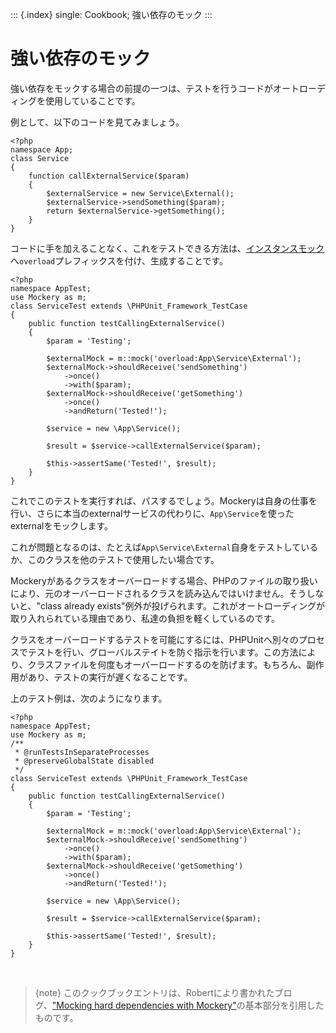 ::: {.index}
single: Cookbook; 強い依存のモック
:::

強い依存のモック
================

強い依存をモックする場合の前提の一つは、テストを行うコードがオートローディングを使用していることです。

例として、以下のコードを見てみましょう。

``` {.php}
<?php
namespace App;
class Service
{
    function callExternalService($param)
    {
        $externalService = new Service\External();
        $externalService->sendSomething($param);
        return $externalService->getSomething();
    }
}
```

コードに手を加えることなく、これをテストできる方法は、[インスタンスモック](instance_mocking.html)へ`overload`プレフィックスを付け、生成することです。

``` {.php}
<?php
namespace AppTest;
use Mockery as m;
class ServiceTest extends \PHPUnit_Framework_TestCase
{
    public function testCallingExternalService()
    {
        $param = 'Testing';

        $externalMock = m::mock('overload:App\Service\External');
        $externalMock->shouldReceive('sendSomething')
            ->once()
            ->with($param);
        $externalMock->shouldReceive('getSomething')
            ->once()
            ->andReturn('Tested!');

        $service = new \App\Service();

        $result = $service->callExternalService($param);

        $this->assertSame('Tested!', $result);
    }
}
```

これでこのテストを実行すれば、パスするでしょう。Mockeryは自身の仕事を行い、さらに本当のexternalサービスの代わりに、`App\Service`を使ったexternalをモックします。

これが問題となるのは、たとえば`App\Service\External`自身をテストしているか、このクラスを他のテストで使用したい場合です。

Mockeryがあるクラスをオーバーロードする場合、PHPのファイルの取り扱いにより、元のオーバーロードされるクラスを読み込んではいけません。そうしないと、\"class
already
exists\"例外が投げられます。これがオートローディングが取り入れられている理由であり、私達の負担を軽くしているのです。

クラスをオーバーロードするテストを可能にするには、PHPUnitへ別々のプロセスでテストを行い、グローバルステイトを防ぐ指示を行います。この方法により、クラスファイルを何度もオーバーロードするのを防げます。もちろん、副作用があり、テストの実行が遅くなることです。

上のテスト例は、次のようになります。

``` {.php}
<?php
namespace AppTest;
use Mockery as m;
/**
 * @runTestsInSeparateProcesses
 * @preserveGlobalState disabled
 */
class ServiceTest extends \PHPUnit_Framework_TestCase
{
    public function testCallingExternalService()
    {
        $param = 'Testing';

        $externalMock = m::mock('overload:App\Service\External');
        $externalMock->shouldReceive('sendSomething')
            ->once()
            ->with($param);
        $externalMock->shouldReceive('getSomething')
            ->once()
            ->andReturn('Tested!');

        $service = new \App\Service();

        $result = $service->callExternalService($param);

        $this->assertSame('Tested!', $result);
    }
}
```

 

> {note}
> このクックブックエントリは、Robertにより書かれたブログ、[\"Mocking
> hard dependencies with
> Mockery\"](https://robertbasic.com/blog/mocking-hard-dependencies-with-mockery/)の基本部分を引用したものです。
